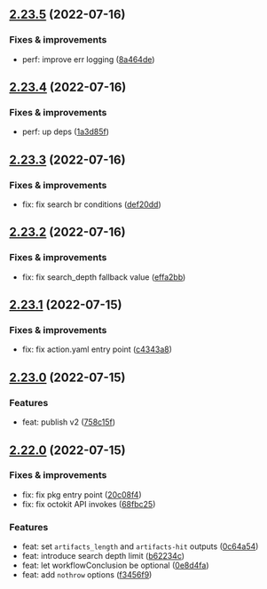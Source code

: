 ## [2.23.5](https://github.com/qiwi-forks/action-download-artifact/compare/v2.23.4...v2.23.5) (2022-07-16)

### Fixes & improvements
* perf: improve err logging ([8a464de](https://github.com/qiwi-forks/action-download-artifact/commit/8a464de0f1110090e96d508cc98f62c115f31735))

## [2.23.4](https://github.com/qiwi-forks/action-download-artifact/compare/v2.23.3...v2.23.4) (2022-07-16)

### Fixes & improvements
* perf: up deps ([1a3d85f](https://github.com/qiwi-forks/action-download-artifact/commit/1a3d85f07d088780199eb84fa46e5deaa432ec21))

## [2.23.3](https://github.com/qiwi-forks/action-download-artifact/compare/v2.23.2...v2.23.3) (2022-07-16)

### Fixes & improvements
* fix: fix search br conditions ([def20dd](https://github.com/qiwi-forks/action-download-artifact/commit/def20dd3efcf38f551b75ab8db2141c83cf56a5b))

## [2.23.2](https://github.com/qiwi-forks/action-download-artifact/compare/v2.23.1...v2.23.2) (2022-07-16)

### Fixes & improvements
* fix: fix search_depth fallback value ([effa2bb](https://github.com/qiwi-forks/action-download-artifact/commit/effa2bb36d345a829b706193c12e99eef57330a0))

## [2.23.1](https://github.com/qiwi-forks/action-download-artifact/compare/v2.23.0...v2.23.1) (2022-07-15)

### Fixes & improvements
* fix: fix action.yaml entry point ([c4343a8](https://github.com/qiwi-forks/action-download-artifact/commit/c4343a8f7144c75b5a5def444f4c93a37a30b5c6))

## [2.23.0](https://github.com/qiwi-forks/action-download-artifact/compare/v2.22.0...v2.23.0) (2022-07-15)

### Features
* feat: publish v2 ([758c15f](https://github.com/qiwi-forks/action-download-artifact/commit/758c15fe13439bab409ca02ed49783eef2734bc0))

## [2.22.0](https://github.com/qiwi-forks/action-download-artifact/compare/v2.21.1...v2.22.0) (2022-07-15)

### Fixes & improvements
* fix: fix pkg entry point ([20c08f4](https://github.com/qiwi-forks/action-download-artifact/commit/20c08f49b7edf3eaab7d7291dcc19ab9c470ca5c))
* fix: fix octokit API invokes ([68fbc25](https://github.com/qiwi-forks/action-download-artifact/commit/68fbc25766d83362fbe5d598c4331a9c02e2644a))

### Features
* feat: set `artifacts_length` and `artifacts-hit` outputs ([0c64a54](https://github.com/qiwi-forks/action-download-artifact/commit/0c64a54c2da6b465d2f19807fc08af698846d506))
* feat: introduce search depth limit ([b62234c](https://github.com/qiwi-forks/action-download-artifact/commit/b62234cad1febfdff7183c4cfb36fbb782860368))
* feat: let workflowConclusion be optional ([0e8d4fa](https://github.com/qiwi-forks/action-download-artifact/commit/0e8d4fa4f2f50d0a28dd6b694b0e92783ab9c85e))
* feat: add `nothrow` options ([f3456f9](https://github.com/qiwi-forks/action-download-artifact/commit/f3456f9e0c605faabb132eb7d262929bb42fb2be))

